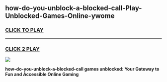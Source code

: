 
## how-do-you-unblock-a-blocked-call-Play-Unblocked-Games-Online-ywome
<h3>
<a href="https://premium76.site?title=how-do-you-unblock-a-blocked-call&ref=25A">CLICK TO PLAY</a></h3>
<hr>

<h3>
<a href="https://premium76.site?title=how-do-you-unblock-a-blocked-call&ref=25A">CLICK 2 PLAY</a>
  
</h3>

<a href="https://premium76.site?title=how-do-you-unblock-a-blocked-call&ref=25A"><img src="https://clearcache.store/games.png"></a>


**how-do-you-unblock-a-blocked-call games unblocked: Your Gateway to Fun and Accessible Online Gaming**
